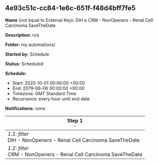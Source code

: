 ## 4e93c51c-cc84-1e6c-651f-f48d4bff7fe5

**Name** (not equal to External Key)**:** DIH e CRM - NonOpeners - Renal Cell Carcinoma SaveTheDate

**Description:** n/a

**Folder:** my automations/

**Started by:** Schedule

**Status:** Scheduled

**Schedule:**

* Start: 2020-10-01 00:00:00 +00:00
* End: 2079-06-06 00:00:00 +00:00
* Timezone: GMT Standard Time
* Recurrance: every hour until end date

**Notifications:** _none_


| Step 1<br>_<small>-</small>_ |
| --- |
| _1.1: filter_<br>DIH - NonOpeners - Renal Cell Carcinoma SaveTheDate |
| _1.2: filter_<br>CRM - NonOpeners - Renal Cell Carcinoma SaveTheDate |
